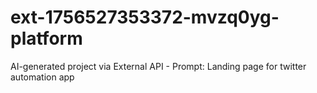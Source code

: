 # ext-1756527353372-mvzq0yg-platform
AI-generated project via External API - Prompt: Landing page for twitter automation app
